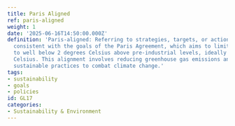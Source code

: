```yaml
---
title: Paris Aligned
ref: paris-aligned
weight: 1
date: '2025-06-16T14:50:00.000Z'
definition: 'Paris-aligned: Referring to strategies, targets, or actions that are
  consistent with the goals of the Paris Agreement, which aims to limit global warming
  to well below 2 degrees Celsius above pre-industrial levels, ideally to 1.5 degrees
  Celsius. This alignment involves reducing greenhouse gas emissions and promoting
  sustainable practices to combat climate change.'
tags:
- sustainability
- goals
- policies
id: GL17
categories:
- Sustainability & Environment
---
```


